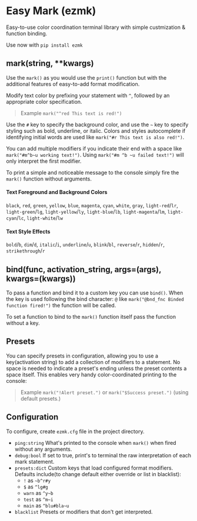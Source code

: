 # Easy Mark (ezmk)
Easy-to-use color coordination terminal library with simple custmization & function binding.

Use now with `pip install ezmk`

## mark(string, **kwargs)
Use the `mark()` as you would use the `print()` function but with the additional features of easy-to-add format modification. 

Modify text color by prefixing your statement with `^`, followed by an appropriate color specification. 

> Example `mark("^red This text is red!")` 

Use the `#` key to specify the background color, and use the `~` key to specify styling such as bold, underline, or italic. Colors and styles autocomplete if identifying initial words are used like `mark("#r This text is also red!")`. 

You can add multiple modifiers if you indicate their end with a space like `mark("#m^b~u working text!")`. Using `mark("#m ^b ~u failed text!")` will only interpret the first modifier. 

To print a simple and noticeable message to the console simply fire the `mark()` function without arguments.

#### Text Foreground and Background Colors
`black`, `red`, `green`, `yellow`, `blue`, `magenta`, `cyan`, `white`, `gray`, `light-red`/`lr`, `light-green`/`lg`, `light-yellow`/`ly`, `light-blue`/`lb`, `light-magenta`/`lm`, `light-cyan`/`lc`, `light-white`/`lw`

#### Text Style Effects
`bold`/`b`, `dim`/`d`, `italic`/`i`, `underline`/`u`, `blink`/`bl`, `reverse`/`r`, `hidden`/`r`, `strikethrough`/`r`

## bind(func, activation_string, args=(args), kwargs=(kwargs))

To pass a function and bind it to a custom key you can use `bind()`. When the key is used following the bind character: `@` like `mark("@bnd_fnc Binded function fired!")` the function will be called. 

To set a function to bind to the `mark()` function itself pass the function without a key.

## Presets
You can specify presets in configuration, allowing you to use a key(activation string) to add a collection of modifiers to a statement. No space is needed to indicate a preset's ending unless the preset contents a space itself. This enables very handy color-coordinated printing to the console:

> Example `mark("!Alert preset.")` or `mark("$Success preset.")` (using default presets.)

## Configuration
To configure, create `ezmk.cfg` file in the project directory. 

- `ping:string` What's printed to the console when `mark()` when fired without any arguments.
- `debug:bool` If set to true, print's to terminal the raw interpretation of each mark statement.
- `presets:dict` Custom keys that load configured format modifiers. Defaults include(to change default either override or list in blacklist):
    - `!` as `~b^r#y`
    - `$` as `^lg#g`
    - `warn` as `^y~b`
    - `test` as `^m~i`
    - `main` as `^blu#bla~u`
- `blacklist` Presets or modifiers that don't get interpreted.

